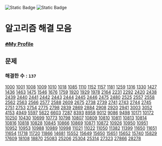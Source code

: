 ![Static Badge](https://img.shields.io/badge/python-3.9.x-%233776AB?style=plastic&logo=python&labelColor=white)
![Static Badge](https://img.shields.io/badge/baekjoon-onlinejudge-%23BBE2EC?style=plastic&labelColor=white)


# 알고리즘 해결 모음
### [🔥My Profile](https://www.acmicpc.net/user/hardcoder)

## 문제
### 해결한 수 : `137`

[1000](https://github.com/seunggihong/Algorithm/tree/main/script/1000.py) [1001](https://github.com/seunggihong/Algorithm/tree/main/script/1001.py) [1008](https://github.com/seunggihong/Algorithm/tree/main/script/1008.py) [1009](https://github.com/seunggihong/Algorithm/tree/main/script/1009.py) [1010](https://github.com/seunggihong/Algorithm/tree/main/script/1010.py) [1018](https://github.com/seunggihong/Algorithm/tree/main/script/1018.py) [1085](https://github.com/seunggihong/Algorithm/tree/main/script/1085.py) [1110](https://github.com/seunggihong/Algorithm/tree/main/script/1110.py) [1152](https://github.com/seunggihong/Algorithm/tree/main/script/1152.py) [1157](https://github.com/seunggihong/Algorithm/tree/main/script/1157.py) [1181](https://github.com/seunggihong/Algorithm/tree/main/script/1181.py) [1259](https://github.com/seunggihong/Algorithm/tree/main/script/1259.py) [1316](https://github.com/seunggihong/Algorithm/tree/main/script/1316.py) [1330](https://github.com/seunggihong/Algorithm/tree/main/script/1330.py) [1427](https://github.com/seunggihong/Algorithm/tree/main/script/1427.py) [1436](https://github.com/seunggihong/Algorithm/tree/main/script/1436.py) [1463](https://github.com/seunggihong/Algorithm/tree/main/script/1463.py) [1475](https://github.com/seunggihong/Algorithm/tree/main/script/1475.py) [1546](https://github.com/seunggihong/Algorithm/tree/main/script/1546.py) [1676](https://github.com/seunggihong/Algorithm/tree/main/script/1676.py) [1759](https://github.com/seunggihong/Algorithm/tree/main/script/1759.py) [1920](https://github.com/seunggihong/Algorithm/tree/main/script/1920.py) [1929](https://github.com/seunggihong/Algorithm/tree/main/script/1929.py) [1978](https://github.com/seunggihong/Algorithm/tree/main/script/1978.py) [2164](https://github.com/seunggihong/Algorithm/tree/main/script/2164.py) [2231](https://github.com/seunggihong/Algorithm/tree/main/script/2231.py) [2292](https://github.com/seunggihong/Algorithm/tree/main/script/2292.py) [2420](https://github.com/seunggihong/Algorithm/tree/main/script/2420.py) [2438](https://github.com/seunggihong/Algorithm/tree/main/script/2438.py) [2439](https://github.com/seunggihong/Algorithm/tree/main/script/2439.py) [2440](https://github.com/seunggihong/Algorithm/tree/main/script/2440.py) [2441](https://github.com/seunggihong/Algorithm/tree/main/script/2441.py) [2442](https://github.com/seunggihong/Algorithm/tree/main/script/2442.py) [2443](https://github.com/seunggihong/Algorithm/tree/main/script/2443.py) [2444](https://github.com/seunggihong/Algorithm/tree/main/script/2444.py) [2445](https://github.com/seunggihong/Algorithm/tree/main/script/2445.py) [2446](https://github.com/seunggihong/Algorithm/tree/main/script/2446.py) [2475](https://github.com/seunggihong/Algorithm/tree/main/script/2475.py) [2480](https://github.com/seunggihong/Algorithm/tree/main/script/2480.py) [2525](https://github.com/seunggihong/Algorithm/tree/main/script/2525.py) [2557](https://github.com/seunggihong/Algorithm/tree/main/script/2557.py) [2558](https://github.com/seunggihong/Algorithm/tree/main/script/2558.py) [2562](https://github.com/seunggihong/Algorithm/tree/main/script/2562.py) [2563](https://github.com/seunggihong/Algorithm/tree/main/script/2563.py) [2566](https://github.com/seunggihong/Algorithm/tree/main/script/2566.py) [2577](https://github.com/seunggihong/Algorithm/tree/main/script/2577.py) [2588](https://github.com/seunggihong/Algorithm/tree/main/script/2588.py) [2609](https://github.com/seunggihong/Algorithm/tree/main/script/2609.py) [2675](https://github.com/seunggihong/Algorithm/tree/main/script/2675.py) [2738](https://github.com/seunggihong/Algorithm/tree/main/script/2738.py) [2739](https://github.com/seunggihong/Algorithm/tree/main/script/2739.py) [2741](https://github.com/seunggihong/Algorithm/tree/main/script/2741.py) [2743](https://github.com/seunggihong/Algorithm/tree/main/script/2743.py) [2744](https://github.com/seunggihong/Algorithm/tree/main/script/2744.py) [2745](https://github.com/seunggihong/Algorithm/tree/main/script/2745.py) [2751](https://github.com/seunggihong/Algorithm/tree/main/script/2751.py) [2753](https://github.com/seunggihong/Algorithm/tree/main/script/2753.py) [2754](https://github.com/seunggihong/Algorithm/tree/main/script/2754.py) [2775](https://github.com/seunggihong/Algorithm/tree/main/script/2775.py) [2798](https://github.com/seunggihong/Algorithm/tree/main/script/2798.py) [2839](https://github.com/seunggihong/Algorithm/tree/main/script/2839.py) [2869](https://github.com/seunggihong/Algorithm/tree/main/script/2869.py) [2884](https://github.com/seunggihong/Algorithm/tree/main/script/2884.py) [2908](https://github.com/seunggihong/Algorithm/tree/main/script/2908.py) [2920](https://github.com/seunggihong/Algorithm/tree/main/script/2920.py) [2941](https://github.com/seunggihong/Algorithm/tree/main/script/2941.py) [3003](https://github.com/seunggihong/Algorithm/tree/main/script/3003.py) [3052](https://github.com/seunggihong/Algorithm/tree/main/script/3052.py) [4153](https://github.com/seunggihong/Algorithm/tree/main/script/4153.py) [4949](https://github.com/seunggihong/Algorithm/tree/main/script/4949.py) [5597](https://github.com/seunggihong/Algorithm/tree/main/script/5597.py) [5622](https://github.com/seunggihong/Algorithm/tree/main/script/5622.py) [6603](https://github.com/seunggihong/Algorithm/tree/main/script/6603.py) [7287](https://github.com/seunggihong/Algorithm/tree/main/script/7287.py) [8393](https://github.com/seunggihong/Algorithm/tree/main/script/8393.py) [8958](https://github.com/seunggihong/Algorithm/tree/main/script/8958.py) [9012](https://github.com/seunggihong/Algorithm/tree/main/script/9012.py) [9086](https://github.com/seunggihong/Algorithm/tree/main/script/9086.py) [9498](https://github.com/seunggihong/Algorithm/tree/main/script/9498.py) [10171](https://github.com/seunggihong/Algorithm/tree/main/script/10171.py) [10172](https://github.com/seunggihong/Algorithm/tree/main/script/10172.py) [10250](https://github.com/seunggihong/Algorithm/tree/main/script/10250.py) [10430](https://github.com/seunggihong/Algorithm/tree/main/script/10430.py) [10699](https://github.com/seunggihong/Algorithm/tree/main/script/10699.py) [10773](https://github.com/seunggihong/Algorithm/tree/main/script/10773.py) [10798](https://github.com/seunggihong/Algorithm/tree/main/script/10798.py) [10807](https://github.com/seunggihong/Algorithm/tree/main/script/10807.py) [10809](https://github.com/seunggihong/Algorithm/tree/main/script/10809.py) [10810](https://github.com/seunggihong/Algorithm/tree/main/script/10810.py) [10811](https://github.com/seunggihong/Algorithm/tree/main/script/10811.py) [10813](https://github.com/seunggihong/Algorithm/tree/main/script/10813.py) [10814](https://github.com/seunggihong/Algorithm/tree/main/script/10814.py) [10816](https://github.com/seunggihong/Algorithm/tree/main/script/10816.py) [10818](https://github.com/seunggihong/Algorithm/tree/main/script/10818.py) [10828](https://github.com/seunggihong/Algorithm/tree/main/script/10828.py) [10845](https://github.com/seunggihong/Algorithm/tree/main/script/10845.py) [10866](https://github.com/seunggihong/Algorithm/tree/main/script/10866.py) [10869](https://github.com/seunggihong/Algorithm/tree/main/script/10869.py) [10871](https://github.com/seunggihong/Algorithm/tree/main/script/10871.py) [10872](https://github.com/seunggihong/Algorithm/tree/main/script/10872.py) [10926](https://github.com/seunggihong/Algorithm/tree/main/script/10926.py) [10950](https://github.com/seunggihong/Algorithm/tree/main/script/10950.py) [10951](https://github.com/seunggihong/Algorithm/tree/main/script/10951.py) [10952](https://github.com/seunggihong/Algorithm/tree/main/script/10952.py) [10953](https://github.com/seunggihong/Algorithm/tree/main/script/10953.py) [10988](https://github.com/seunggihong/Algorithm/tree/main/script/10988.py) [10989](https://github.com/seunggihong/Algorithm/tree/main/script/10989.py) [10998](https://github.com/seunggihong/Algorithm/tree/main/script/10998.py) [11021](https://github.com/seunggihong/Algorithm/tree/main/script/11021.py) [11022](https://github.com/seunggihong/Algorithm/tree/main/script/11022.py) [11050](https://github.com/seunggihong/Algorithm/tree/main/script/11050.py) [11382](https://github.com/seunggihong/Algorithm/tree/main/script/11382.py) [11399](https://github.com/seunggihong/Algorithm/tree/main/script/11399.py) [11650](https://github.com/seunggihong/Algorithm/tree/main/script/11650.py) [11651](https://github.com/seunggihong/Algorithm/tree/main/script/11651.py) [11654](https://github.com/seunggihong/Algorithm/tree/main/script/11654.py) [11718](https://github.com/seunggihong/Algorithm/tree/main/script/11718.py) [11720](https://github.com/seunggihong/Algorithm/tree/main/script/11720.py) [11866](https://github.com/seunggihong/Algorithm/tree/main/script/11866.py) [14681](https://github.com/seunggihong/Algorithm/tree/main/script/14681.py) [15552](https://github.com/seunggihong/Algorithm/tree/main/script/15552.py) [15649](https://github.com/seunggihong/Algorithm/tree/main/script/15649.py) [15650](https://github.com/seunggihong/Algorithm/tree/main/script/15650.py) [15651](https://github.com/seunggihong/Algorithm/tree/main/script/15651.py) [15652](https://github.com/seunggihong/Algorithm/tree/main/script/15652.py) [15740](https://github.com/seunggihong/Algorithm/tree/main/script/15740.py) [15829](https://github.com/seunggihong/Algorithm/tree/main/script/15829.py) [17609](https://github.com/seunggihong/Algorithm/tree/main/script/17609.py) [18108](https://github.com/seunggihong/Algorithm/tree/main/script/18108.py) [18870](https://github.com/seunggihong/Algorithm/tree/main/script/18870.py) [25083](https://github.com/seunggihong/Algorithm/tree/main/script/25083.py) [25206](https://github.com/seunggihong/Algorithm/tree/main/script/25206.py) [25304](https://github.com/seunggihong/Algorithm/tree/main/script/25304.py) [25314](https://github.com/seunggihong/Algorithm/tree/main/script/25314.py) [27323](https://github.com/seunggihong/Algorithm/tree/main/script/27323.py) [27866](https://github.com/seunggihong/Algorithm/tree/main/script/27866.py) [28278](https://github.com/seunggihong/Algorithm/tree/main/script/28278.py) 